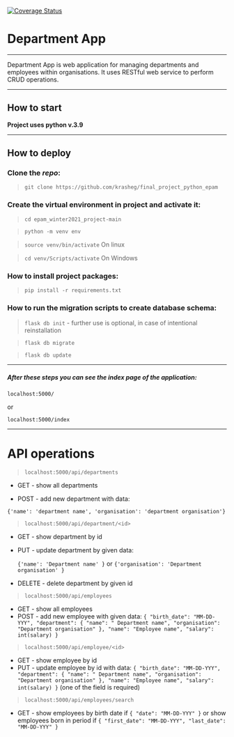 [![Coverage Status](https://coveralls.io/repos/github/krasheg/final_project_python_epam/badge.svg?branch=main)](https://coveralls.io/github/krasheg/final_project_python_epam?branch=main)

# Department App

***
Department App is web application for managing departments and employees within organisations. It uses RESTful web
service to perform CRUD operations.

***

## How to start

__Project uses python v.3.9__

***

## How to deploy

### Clone the _repo_:

> `git clone https://github.com/krasheg/final_project_python_epam`

### Create the virtual environment in project and activate it:

> `cd epam_winter2021_project-main`

> `python -m venv env`

> `source venv/bin/activate` On linux

> `cd venv/Scripts/activate` On Windows

### How to install project packages:

> `pip install -r requirements.txt`

### How to run the migration scripts to create database schema:

> `flask db init` - further use is optional, in case of intentional reinstallation

> `flask db migrate`

> `flask db update`
***

##### After these steps you can see the index page of the application:

`localhost:5000/`

or

`localhost:5000/index`

***

# API operations

> `localhost:5000/api/departments`

* GET - show all departments

* POST - add new department with data:

`{'name': 'department name', 'organisation': 'department organisation'}`


> `localhost:5000/api/department/<id>`

* GET - show department by id
* PUT - update department by given data:

  `{'name': 'Department name' }`
  or
  `{'organisation': 'Department organisation' }`
* DELETE - delete department by given id

> `localhost:5000/api/employees`

* GET - show all employees
* POST - add new employee with given data:
  `{
  "birth_date": "MM-DD-YYY", "department": {
  "name": " Department name",
  "organisation": "Department organisation"
  },
  "name": "Employee name",
  "salary": int(salary)
  }`

> `localhost:5000/api/employee/<id>`

* GET - show employee by id
* PUT - update employee by id with data:
  `{
  "birth_date": "MM-DD-YYY", "department": {
  "name": " Department name",
  "organisation": "Department organisation"
  },
  "name": "Employee name",
  "salary": int(salary)
  }` (one of the field is required)

> `localhost:5000/api/employees/search`

* GET - show employees by birth date if `{
  "date": "MM-DD-YYY"
  }` or show employees born in period if `{
  "first_date": "MM-DD-YYY",
  "last_date": "MM-DD-YYY"
  }`





